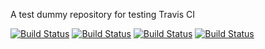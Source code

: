 A test dummy repository for testing Travis CI

[![Build Status](https://secure.travis-ci.org/travis-ci/test-project-1.png)](http://travis-ci.org/travis-ci/test-project-1)
[![Build Status](https://secure.travis-ci.org/travis-ci/test-project-1.png?branch=master)](http://travis-ci.org/travis-ci/test-project-1)
[![Build Status](https://secure.travis-ci.org/travis-ci/test-project-1.png?branch=failing)](http://travis-ci.org/travis-ci/test-project-1)
[![Build Status](https://secure.travis-ci.org/travis-ci/test-project-1.png?branch=unknown)](http://travis-ci.org/travis-ci/test-project-1)
